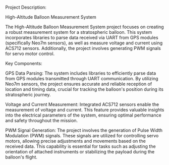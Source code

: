 Project Description:

High-Altitude Balloon Measurement System

The High-Altitude Balloon Measurement System project focuses on creating a robust measurement system for a stratospheric balloon. This system incorporates libraries to parse data received via UART from GPS modules (specifically Neo7m sensors), as well as measure voltage and current using ACS712 sensors. Additionally, the project involves generating PWM signals for servo motor control.

Key Components:

GPS Data Parsing:
The system includes libraries to efficiently parse data from GPS modules transmitted through UART communication. By utilizing Neo7m sensors, the project ensures accurate and reliable reception of location and timing data, crucial for tracking the balloon's position during its stratospheric journey.

Voltage and Current Measurement:
Integrated ACS712 sensors enable the measurement of voltage and current. This feature provides valuable insights into the electrical parameters of the system, ensuring optimal performance and safety throughout the mission.

PWM Signal Generation:
The project involves the generation of Pulse Width Modulation (PWM) signals. These signals are utilized for controlling servo motors, allowing precise adjustments and movements based on the received data. This capability is essential for tasks such as adjusting the orientation of attached instruments or stabilizing the payload during the balloon's flight.
